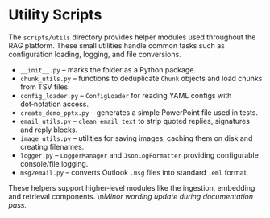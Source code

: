 # Utility Scripts

The `scripts/utils` directory provides helper modules used throughout the RAG platform. These small utilities handle common tasks such as configuration loading, logging, and file conversions.

- `__init__.py` – marks the folder as a Python package.
- `chunk_utils.py` – functions to deduplicate `Chunk` objects and load chunks from TSV files.
- `config_loader.py` – `ConfigLoader` for reading YAML configs with dot‑notation access.
- `create_demo_pptx.py` – generates a simple PowerPoint file used in tests.
- `email_utils.py` – `clean_email_text` to strip quoted replies, signatures and reply blocks.
- `image_utils.py` – utilities for saving images, caching them on disk and creating filenames.
- `logger.py` – `LoggerManager` and `JsonLogFormatter` providing configurable console/file logging.
- `msg2email.py` – converts Outlook `.msg` files into standard `.eml` format.

These helpers support higher‑level modules like the ingestion, embedding and retrieval components.
\n*Minor wording update during documentation pass.*
